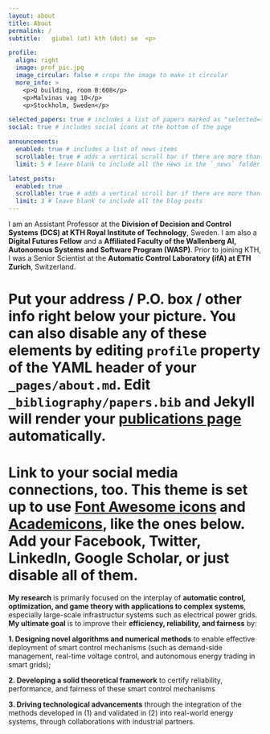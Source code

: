 ```yaml
---
layout: about
title: About
permalink: /
subtitle:   giubel (at) kth (dot) se  <p>

profile:
  align: right
  image: prof_pic.jpg
  image_circular: false # crops the image to make it circular
  more_info: >
    <p>Q building, room B:608</p>
    <p>Malvinas vag 10</p>
    <p>Stockholm, Sweden</p>

selected_papers: true # includes a list of papers marked as "selected={true}"
social: true # includes social icons at the bottom of the page

announcements:
  enabled: true # includes a list of news items
  scrollable: true # adds a vertical scroll bar if there are more than 3 news items
  limit: 5 # leave blank to include all the news in the `_news` folder

latest_posts:
  enabled: true
  scrollable: true # adds a vertical scroll bar if there are more than 3 new posts items
  limit: 3 # leave blank to include all the blog posts
---
```


I am an Assistant Professor at the **Division of Decision and Control Systems (DCS) at KTH Royal Institute of Technology**, Sweden. I am also a **Digital Futures Fellow** and a **Affiliated Faculty of the Wallenberg AI, Autonomous Systems and Software Program (WASP)**. Prior to joining KTH, I was a Senior Scientist at the **Automatic Control Laboratory (ifA) at ETH Zurich**, Switzerland. 

# Put your address / P.O. box / other info right below your picture. You can also disable any of these elements by editing `profile` property of the YAML header of your `_pages/about.md`. Edit `_bibliography/papers.bib` and Jekyll will render your [publications page](/al-folio/publications/) automatically.

# Link to your social media connections, too. This theme is set up to use [Font Awesome icons](https://fontawesome.com/) and [Academicons](https://jpswalsh.github.io/academicons/), like the ones below. Add your Facebook, Twitter, LinkedIn, Google Scholar, or just disable all of them.

**My research** is primarily focused on the interplay of **automatic control, optimization, and game theory with applications to complex systems**, especially large-scale infrastructur systems such as electrical power grids. **My ultimate goal** is to improve their **efficiency, reliability, and fairness** by:

**1. Designing novel algorithms and numerical methods** to enable effective deployment of smart control mechanisms (such as demand-side management, real-time voltage control, and autonomous energy trading in smart grids);

**2. Developing a solid theoretical framework** to certify reliability, performance, and fairness of these smart control mechanisms

**3. Driving technological advancements** through the integration of the methods developed in (1) and validated in (2) into real-world energy systems, through collaborations with industrial partners.
